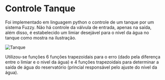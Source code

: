 # Controle Tanque


Foi implementado em linguagem python o controle de um tanque por um sistema Fuzzy. Não há controle da válvula de entrada, apenas na saída, além disso, é estabelecido um limiar desejável para o nível da água no tanque como mostra na ilustração.

![Tanque](https://github.com/SavioR0/inteligencia_computacional/issues/1#issue-1568950957)


Utilizou-se funções 6 funções trapezoidais para o erro (dado pela diferença entre o limiar e o nivel da água) e 4 funções trapezoidais para determinar a saída de água do reservatório (princial responsável pelo ajuste do nível da água).

